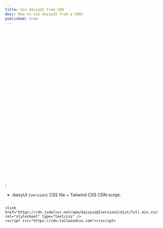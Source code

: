 ```yaml
---
title: Use daisyUI from CDN
desc: How to use daisyUI from a CDN?
published: true
---
```


<script>
  import { readEnv } from "$lib/util"
  import InstallTabs from "$components/InstallTabs.svelte"
  import Translate from "$components/Translate.svelte"
  let version = readEnv("VITE_SENSOROUI_VERSION", "latest")
</script>

<InstallTabs />

<div class="max-w-3xl alert alert-warning mb-6">
  <svg xmlns="http://www.w3.org/2000/svg" fill="none" viewBox="0 0 24 24" class="w-6 h-6 mx-4 stroke-current"><path stroke-linecap="round" stroke-linejoin="round" stroke-width="2" d="M12 9v2m0 4h.01m-6.938 4h13.856c1.54 0 2.502-1.667 1.732-3L13.732 4c-.77-1.333-2.694-1.333-3.464 0L3.34 16c-.77 1.333.192 3 1.732 3z"></path></svg>
  <div>
    <div class="font-bold">
      <Translate text="Warning" />
    </div>
    <div class="text-sm">
      <Translate text="CDN files are not recommended for production <br/>because you can't purge unused styles and file size will be large." />
    </div>
  </div>
</div>

<Translate text="You don't need to install anything." />  
<Translate text="Just add one of these to the <code>head</code> tag of your HTML" />:

- daisyUI <code>{version}</code> CSS file + Tailwind CSS CDN script:

<pre class="language-html"><code class="language-html">
<span class="token tag"><span class="token tag"><span class="token punctuation">&lt;</span>link</span> <span class="token attr-name">href</span><span class="token attr-value"><span class="token punctuation attr-equals">=</span><span class="token punctuation">"</span>https://cdn.jsdelivr.net/npm/daisyui@{version}/dist/full.min.css<span class="token punctuation">"</span></span> <span class="token attr-name">rel</span><span class="token attr-value"><span class="token punctuation attr-equals">=</span><span class="token punctuation">"</span>stylesheet<span class="token punctuation">"</span></span> <span class="token attr-name">type</span><span class="token attr-value"><span class="token punctuation attr-equals">=</span><span class="token punctuation">"</span>text/css<span class="token punctuation">"</span></span> <span class="token punctuation">/&gt;</span></span>
<span class="token tag"><span class="token tag"><span class="token punctuation">&lt;</span>script</span> <span class="token attr-name">src</span><span class="token attr-value"><span class="token punctuation attr-equals">=</span><span class="token punctuation">"</span>https://cdn.tailwindcss.com<span class="token punctuation">"</span></span><span class="token punctuation">&gt;</span></span><span class="token script"></span><span class="token tag"><span class="token tag"><span class="token punctuation">&lt;/</span>script</span><span class="token punctuation">&gt;</span></span>

</code></pre>
